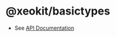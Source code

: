 # @xeokit/basictypes

* See [API Documentation](https://xeokit.github.io/sdk/docs/modules/_xeokit_basictypes.html)

